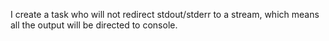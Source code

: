 I create a task who will not redirect stdout/stderr to a stream, which means all the output will be directed to console.